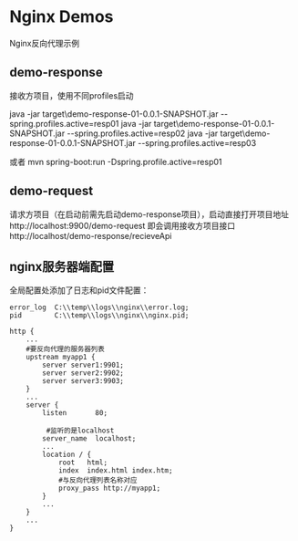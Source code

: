 # Nginx Demos
Nginx反向代理示例

## demo-response
接收方项目，使用不同profiles启动

java -jar target\demo-response-01-0.0.1-SNAPSHOT.jar --spring.profiles.active=resp01
java -jar target\demo-response-01-0.0.1-SNAPSHOT.jar --spring.profiles.active=resp02
java -jar target\demo-response-01-0.0.1-SNAPSHOT.jar --spring.profiles.active=resp03

或者
mvn spring-boot:run -Dspring.profile.active=resp01

## demo-request
 请求方项目（在启动前需先启动demo-response项目），启动直接打开项目地址 
 http://localhost:9900/demo-request 
 即会调用接收方项目接口
 http://localhost/demo-response/recieveApi


## nginx服务器端配置

全局配置处添加了日志和pid文件配置：

```
error_log  C:\\temp\\logs\\nginx\\error.log;
pid        C:\\temp\\logs\\nginx\\nginx.pid;

http {
    ...
    #要反向代理的服务器列表
    upstream myapp1 {
        server server1:9901;
        server server2:9902;
        server server3:9903;
    }
    ...
    server {
        listen       80;
		 
		 #监听的是localhost
        server_name  localhost;
        ...
        location / {
            root   html;
            index  index.html index.htm;
            #与反向代理列表名称对应
            proxy_pass http://myapp1;
        }
        ...
    }
    ...
}
```
